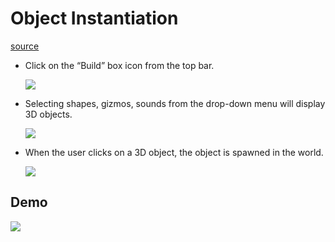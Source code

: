 # Object Instantiation

[source](https://developers.meta.com/horizon-worlds/learn/documentation/desktop-editor/objects/object-instantiation)

*   Click on the “Build” box icon from the top bar. 
    
    ![](https://scontent.flba1-1.fna.fbcdn.net/v/t39.2365-6/452521393_512524727952150_5511298057309237082_n.png?_nc_cat=104&ccb=1-7&_nc_sid=e280be&_nc_ohc=cKMdD8F4Ay8Q7kNvwG_8csC&_nc_oc=Adkw6cjwU0ITzL6fjt4Hwd3J9LR-Ey_7SDIdqnLuBiaI-pF5Q38svvvEX0v4vXu3tnU&_nc_zt=14&_nc_ht=scontent.flba1-1.fna&_nc_gid=TABhKGoLM5ZOVeFJZ_B7OA&oh=00_AfRaAvTdelFOyerAnwNeDq_pXx6BxdIxZF_XqQIi0KfSZg&oe=689BADD2) 

*   Selecting shapes, gizmos, sounds from the drop-down menu will display 3D objects. 
    
    ![](https://scontent.flba1-1.fna.fbcdn.net/v/t39.2365-6/452934094_512524687952154_2607758860232986687_n.png?_nc_cat=102&ccb=1-7&_nc_sid=e280be&_nc_ohc=YW7xGwGYVnkQ7kNvwH-4xDF&_nc_oc=Adm3RaMF7YOpJwflhu2WEn1-GceTw7WBxQlHjB6M-L8gdOQ0DBBu3OCrwIG4MbXRB2A&_nc_zt=14&_nc_ht=scontent.flba1-1.fna&_nc_gid=TABhKGoLM5ZOVeFJZ_B7OA&oh=00_AfTHSHhxFz1Az-k1mswmDC8PTdkzcxCOw7OjktJS3FXfSg&oe=689BAAF1) 

*   When the user clicks on a 3D object, the object is spawned in the world. 
    
    ![](https://scontent.flba1-1.fna.fbcdn.net/v/t39.2365-6/453000619_512524684618821_7511019735022429204_n.png?_nc_cat=102&ccb=1-7&_nc_sid=e280be&_nc_ohc=ReaPwbe3ddYQ7kNvwEvgaaP&_nc_oc=AdkLrBIF_oePj8eW9Nl8CKepU2e3txK9AGqmOfp5GyYXkUfMzD3xa7qIB3fnG0GkZj8&_nc_zt=14&_nc_ht=scontent.flba1-1.fna&_nc_gid=TABhKGoLM5ZOVeFJZ_B7OA&oh=00_AfTQ_CeAIMuaiOfvBmYuHoTZYuy6odC4eb8IpuDJi3c9ZA&oe=689BAA5D) 

## Demo

![](https://scontent.flba1-1.fna.fbcdn.net/v/t39.2365-6/452814680_512524731285483_2161354383809300581_n.png?_nc_cat=102&ccb=1-7&_nc_sid=e280be&_nc_ohc=RedT-3tOWzsQ7kNvwEcNsj1&_nc_oc=AdmPNT8e0KSBLyxN5B9WzVzpFYSDutz2IqNPIea3Iu0xMwmvIrED2jfcw2N0JkWStZg&_nc_zt=14&_nc_ht=scontent.flba1-1.fna&_nc_gid=TABhKGoLM5ZOVeFJZ_B7OA&oh=00_AfRE2bpdf4v-QYuzh7-XnqYs_RdpG2ubnRiTcIJC-3KLRA&oe=689B9F20)

 

 

 

 

 

 

 

 

 

 

 

 

 

 

 

 

 

 

 

 

 

 

 

 

 

 

 

 

 

 

 

 

 

 

 

 

 

 

 

 

 

 

 

 

 

 

 